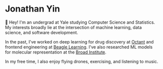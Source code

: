 # Jonathan Yin

:wave: Hey! I'm an undergrad at Yale studying Computer Science and Statistics. My interests broadly lie at the intersection of machine learning, data science, and software development.

In the past, I've worked on deep learning for drug discovery at [Octant](https://www.octant.bio/) and frontend engineering at [Beagle Learning](https://en.beaglelearning.com/). I've also researched ML models for molecular representation at the [Broad Institute](https://www.broadinstitute.org/).

In my free time, I also enjoy flying drones, exercising, and listening to music.

